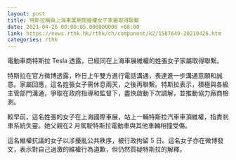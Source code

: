 ```yaml
---
layout: post
title: 特斯拉稱與上海車展期間維權女子家屬取得聯繫
date: 2021-04-26 00:00:05.000000000 +08:00
link: https://news.rthk.hk/rthk/ch/component/k2/1587649-20210426.htm
categories: rthk
---
```


電動車商特斯拉 Tesla 透露，已經同在上海車展維權的姓張女子家屬取得聯繫。

特斯拉在官方微博透露，昨日上午雙方進行電話溝通，表達進一步溝通意願和誠意。家屬回應，這名姓張女子需休息兩天，之後再聯繫。特斯拉表示，積極與各級主管部門溝通，爭取在政府指導和監督下，盡快啟動下次調解，並推動協力廠商檢測。

較早前，這名姓張的女子在上海國際車展，站上一輛特斯拉汽車車頂維權，指責剎車系統失靈。她父親在2 月駕駛特斯拉電動車與其他車輛相撞受傷。

這名維權抗議的女子以涉擾亂公共秩序，被行政拘留 5 日。這名女子亦在微博發文，表示對自己過激的維權行為道歉，但仍然質疑特斯拉的解釋。
